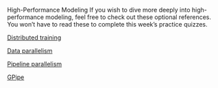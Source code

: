 High-Performance Modeling
If you wish to dive more deeply into  high-performance modeling, feel free to check out these optional references. You won’t have to read these to complete this week’s practice quizzes.

[Distributed training](https://www.tensorflow.org/guide/distributed_training)

[Data parallelism](https://arxiv.org/abs/1806.03377)

[Pipeline parallelism](https://ai.googleblog.com/2019/03/introducing-gpipe-open-source-library.html)

[GPipe](https://arxiv.org/abs/1811.06965)